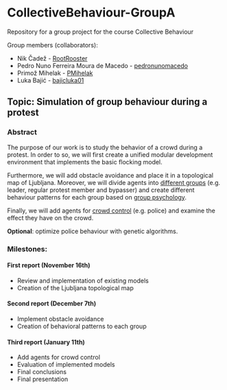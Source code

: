 # CollectiveBehaviour-GroupA
Repository for a group project for the course Collective Behaviour




Group members (collaborators):
- Nik Čadež - [RootRooster](https://github.com/RootRooster) 
- Pedro Nuno Ferreira Moura de Macedo - [pedronunomacedo](https://github.com/pedronunomacedo) 
- Primož Mihelak - [PMihelak](https://github.com/PMihelak) 
- Luka Bajić - [bajicluka01](https://github.com/bajicluka01) 




## Topic: Simulation of group behaviour during a protest



### Abstract

The purpose of our work is to study the behavior of a crowd during a protest. In order to so, we will first create a unified modular development environment that implements the basic flocking model. 

Furthermore, we will add obstacle avoidance and place it in a topological map of Ljubljana. Moreover, we will divide agents into [different groups](https://www.researchgate.net/publication/281938638_Agent-Based_modeling_of_protests_and_violent_confrontation_a_micro-situational_multi-player_contextual_rule-based_approach) (e.g. leader, regular protest member and bypasser) and create different behaviour patterns for each group based on [group psychology](https://repozitorij.uni-lj.si/IzpisGradiva.php?id=66052). 

Finally, we will add agents for [crowd control](https://www.researchgate.net/publication/347869556_Testing_Various_Riot_Control_Police_Formations_through_Agent-Based_Modeling_and_Simulation) (e.g. police) and examine the effect they have on the crowd. 

**Optional**: optimize police behaviour with genetic algorithms.



### Milestones:

#### First report (November 16th)
  - Review and implementation of existing models
  - Creation of the Ljubljana topological map

#### Second report (December 7th)
- Implement obstacle avoidance
- Creation of behavioral patterns to each group

#### Third report (January 11th)
- Add agents for crowd control
- Evaluation of implemented models
- Final conclusions
- Final presentation
